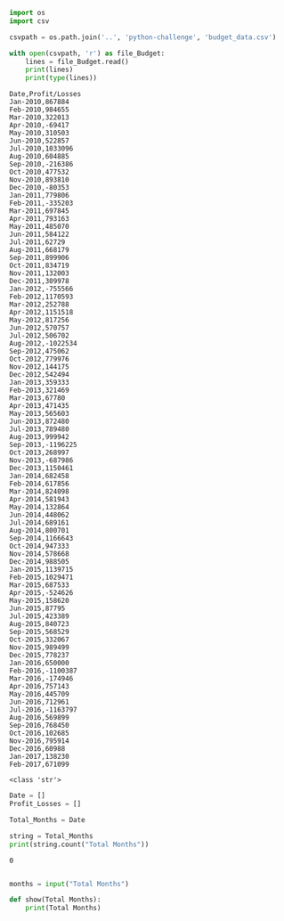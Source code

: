 

```python
import os
import csv
```


```python
csvpath = os.path.join('..', 'python-challenge', 'budget_data.csv')
```


```python
with open(csvpath, 'r') as file_Budget:
    lines = file_Budget.read()
    print(lines)
    print(type(lines))

```

    Date,Profit/Losses
    Jan-2010,867884
    Feb-2010,984655
    Mar-2010,322013
    Apr-2010,-69417
    May-2010,310503
    Jun-2010,522857
    Jul-2010,1033096
    Aug-2010,604885
    Sep-2010,-216386
    Oct-2010,477532
    Nov-2010,893810
    Dec-2010,-80353
    Jan-2011,779806
    Feb-2011,-335203
    Mar-2011,697845
    Apr-2011,793163
    May-2011,485070
    Jun-2011,584122
    Jul-2011,62729
    Aug-2011,668179
    Sep-2011,899906
    Oct-2011,834719
    Nov-2011,132003
    Dec-2011,309978
    Jan-2012,-755566
    Feb-2012,1170593
    Mar-2012,252788
    Apr-2012,1151518
    May-2012,817256
    Jun-2012,570757
    Jul-2012,506702
    Aug-2012,-1022534
    Sep-2012,475062
    Oct-2012,779976
    Nov-2012,144175
    Dec-2012,542494
    Jan-2013,359333
    Feb-2013,321469
    Mar-2013,67780
    Apr-2013,471435
    May-2013,565603
    Jun-2013,872480
    Jul-2013,789480
    Aug-2013,999942
    Sep-2013,-1196225
    Oct-2013,268997
    Nov-2013,-687986
    Dec-2013,1150461
    Jan-2014,682458
    Feb-2014,617856
    Mar-2014,824098
    Apr-2014,581943
    May-2014,132864
    Jun-2014,448062
    Jul-2014,689161
    Aug-2014,800701
    Sep-2014,1166643
    Oct-2014,947333
    Nov-2014,578668
    Dec-2014,988505
    Jan-2015,1139715
    Feb-2015,1029471
    Mar-2015,687533
    Apr-2015,-524626
    May-2015,158620
    Jun-2015,87795
    Jul-2015,423389
    Aug-2015,840723
    Sep-2015,568529
    Oct-2015,332067
    Nov-2015,989499
    Dec-2015,778237
    Jan-2016,650000
    Feb-2016,-1100387
    Mar-2016,-174946
    Apr-2016,757143
    May-2016,445709
    Jun-2016,712961
    Jul-2016,-1163797
    Aug-2016,569899
    Sep-2016,768450
    Oct-2016,102685
    Nov-2016,795914
    Dec-2016,60988
    Jan-2017,138230
    Feb-2017,671099
    
    <class 'str'>



```python
Date = []
Profit_Losses = []
```


```python
Total_Months = Date
```


```python
string = Total_Months
print(string.count("Total Months"))
```

    0



```python

months = input("Total Months")
```


```python
def show(Total Months):
    print(Total Months)
```


```python

```


```python

```


```python

```


```python

```


```python

```
